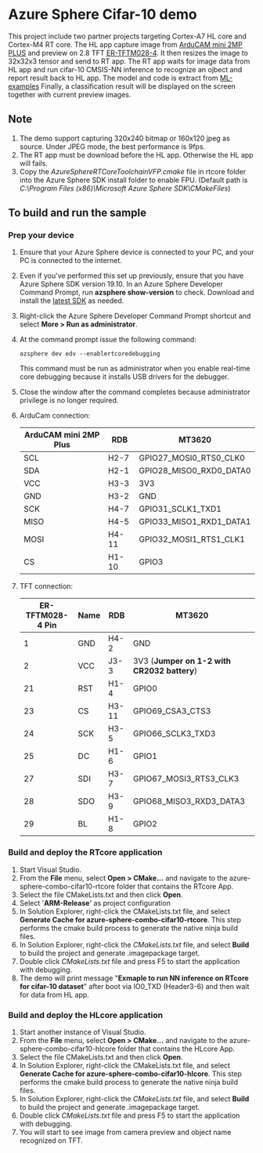 ﻿# Azure Sphere Cifar-10 demo

This project include two partner projects targeting Cortex-A7 HL core and Cortex-M4 RT core. The HL app capture image from [ArduCAM mini 2MP PLUS](https://www.arducam.com/docs/spi-cameras-for-arduino/hardware/arducam-shield-mini-2mp-plus/) and preview on 2.8 TFT [ER-TFTM028-4](https://www.buydisplay.com/default/2-8-inch-tft-touch-shield-for-arduino-w-capacitive-touch-screen-module). It then resizes the image to 32x32x3 tensor and send to RT app. The RT app waits for image data from HL app and run cifar-10 CMSIS-NN inference to recognize an ojbect and report result back to HL app. The model and code is extract from [ML-examples](https://github.com/ARM-software/ML-examples) Finally, a classification result will be displayed on the screen together with current preview images. 

## Note

1. The demo support capturing 320x240 bitmap or 160x120 jpeg as source. Under JPEG mode, the best performance is 9fps. 
2. The RT app must be download before the HL app. Otherwise the HL app will fails.
3. Copy the *AzureSphereRTCoreToolchainVFP.cmake* file in rtcore folder into the Azure Sphere SDK install folder to enable FPU. (Default path is *C:\Program Files (x86)\Microsoft Azure Sphere SDK\CMakeFiles*)


## To build and run the sample

### Prep your device

1. Ensure that your Azure Sphere device is connected to your PC, and your PC is connected to the internet.
2. Even if you've performed this set up previously, ensure that you have Azure Sphere SDK version 19.10. In an Azure Sphere Developer Command Prompt, run **azsphere show-version** to check. Download and install the [latest SDK](https://aka.ms/AzureSphereSDKDownload) as needed.
3. Right-click the Azure Sphere Developer Command Prompt shortcut and select **More > Run as administrator**.
4. At the command prompt issue the following command:

   ```
   azsphere dev edv --enablertcoredebugging
   ```

   This command must be run as administrator when you enable real-time core debugging because it installs USB drivers for the debugger.
5. Close the window after the command completes because administrator privilege is no longer required.  

6. ArduCam connection:
   
    |  ArduCAM mini 2MP Plus | RDB  | MT3620 |
    |  ----  | ----  | ---- | 
    | SCL  | H2-7 | GPIO27_MOSI0_RTS0_CLK0 |
    | SDA  | H2-1 | GPIO28_MISO0_RXD0_DATA0 |
    | VCC  | H3-3 | 3V3 | 
    | GND  | H3-2 | GND |
    | SCK  | H4-7 | GPIO31_SCLK1_TXD1 |
    | MISO  | H4-5 | GPIO33_MISO1_RXD1_DATA1 |
    | MOSI  | H4-11 | GPIO32_MOSI1_RTS1_CLK1 |
    | CS  | H1-10 | GPIO3 |

7. TFT connection:

    |  ER-TFTM028-4 Pin | Name | RDB  | MT3620 |
    |  ----  | ----  | ---- | ---- | 
    | 1 | GND  | H4-2 | GND |
    | 2 | VCC |  J3-3 | 3V3 (**Jumper on 1-2 with CR2032 battery**) |
    | 21 | RST  | H1-4 | GPIO0 |
    | 23 | CS | H3-11 | GPIO69_CSA3_CTS3 |
    | 24 | SCK | H3-5 | GPIO66_SCLK3_TXD3 |
    | 25 | DC | H1-6 | GPIO1 |
    | 27 | SDI | H3-7 | GPIO67_MOSI3_RTS3_CLK3 |
    | 28 | SDO | H3-9 | GPIO68_MISO3_RXD3_DATA3 |
    | 29 | BL | H1-8 | GPIO2 |
    
### Build and deploy the RTcore application

1. Start Visual Studio.
2. From the **File** menu, select **Open > CMake...** and navigate to the azure-sphere-combo-cifar10-rtcore folder that contains the RTcore App.
3. Select the file CMakeLists.txt and then click **Open**. 
4. Select '**ARM-Release**' as project configuration
5. In Solution Explorer, right-click the CMakeLists.txt file, and select **Generate Cache for azure-sphere-combo-cifar10-rtcore**. This step performs the cmake build process to generate the native ninja build files. 
6. In Solution Explorer, right-click the *CMakeLists.txt* file, and select **Build** to build the project and generate .imagepackage target.
7. Double click *CMakeLists.txt* file and press F5 to start the application with debugging. 
8. The demo will print message "**Exmaple to run NN inference on RTcore for cifar-10 dataset**" after boot via IO0_TXD (Header3-6) and then wait for data from HL app.

### Build and deploy the HLcore application

1. Start another instance of Visual Studio.
2. From the **File** menu, select **Open > CMake...** and navigate to the azure-sphere-combo-cifar10-hlcore folder that contains the HLcore App.
3. Select the file CMakeLists.txt and then click **Open**. 
4. In Solution Explorer, right-click the CMakeLists.txt file, and select **Generate Cache for azure-sphere-combo-cifar10-hlcore**. This step performs the cmake build process to generate the native ninja build files. 
5. In Solution Explorer, right-click the *CMakeLists.txt* file, and select **Build** to build the project and generate .imagepackage target.
6. Double click *CMakeLists.txt* file and press F5 to start the application with debugging. 
7. You will start to see image from camera preview and object name recognized on TFT.
